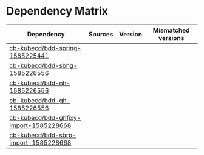 # Dependency Matrix

Dependency | Sources | Version | Mismatched versions
---------- | ------- | ------- | -------------------
[cb-kubecd/bdd-spring-1585225441](https://github.com/cb-kubecd/bdd-spring-1585225441.git) |  | []() | 
[cb-kubecd/bdd-sbhg-1585226556](https://github.com/cb-kubecd/bdd-sbhg-1585226556.git) |  | []() | 
[cb-kubecd/bdd-nh-1585226556](https://github.com/cb-kubecd/bdd-nh-1585226556.git) |  | []() | 
[cb-kubecd/bdd-gh-1585226556](https://github.com/cb-kubecd/bdd-gh-1585226556.git) |  | []() | 
[cb-kubecd/bdd-ghfjxy-import-1585228668](https://github.com/cb-kubecd/bdd-ghfjxy-import-1585228668.git) |  | []() | 
[cb-kubecd/bdd-sbrp-import-1585228668](https://github.com/cb-kubecd/bdd-sbrp-import-1585228668.git) |  | []() | 
